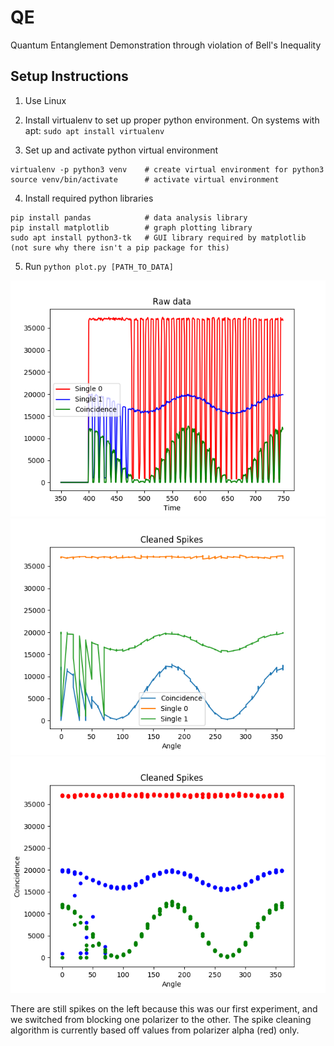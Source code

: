 # QE
Quantum Entanglement Demonstration through violation of Bell's Inequality

## Setup Instructions

1. Use Linux

2. Install virtualenv to set up proper python environment. On systems with apt: `sudo apt install virtualenv`

3. Set up and activate python virtual environment
```
virtualenv -p python3 venv    # create virtual environment for python3
source venv/bin/activate      # activate virtual environment
```

4. Install required python libraries
```
pip install pandas            # data analysis library
pip install matplotlib        # graph plotting library
sudo apt install python3-tk   # GUI library required by matplotlib (not sure why there isn't a pip package for this)
```

5. Run `python plot.py [PATH_TO_DATA]`

![alt text](Sample_Images/sample_plot.png)
![alt text](Sample_Images/clean_line.png)
![alt text](Sample_Images/clean_scatter.png)

There are still spikes on the left because this was our first experiment, and we switched from blocking one polarizer to the other. The spike cleaning algorithm is currently based off values from polarizer alpha (red) only. 


